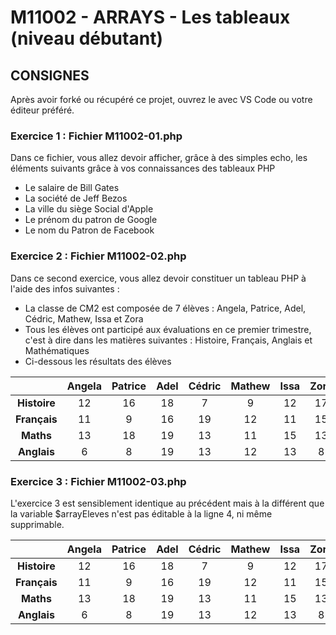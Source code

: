 # M11002 - ARRAYS - Les tableaux (niveau débutant)

## CONSIGNES

Après avoir forké ou récupéré ce projet, ouvrez le avec VS Code ou votre éditeur préféré.

### Exercice 1 : Fichier M11002-01.php

Dans ce fichier, vous allez devoir afficher, grâce à des simples echo, les éléments suivants grâce à vos connaissances des tableaux PHP

- Le salaire de Bill Gates
- La société de Jeff Bezos
- La ville du siège Social d'Apple
- Le prénom du patron de Google
- Le nom du Patron de Facebook

### Exercice 2 : Fichier M11002-02.php

Dans ce second exercice, vous allez devoir constituer un tableau PHP à l'aide des infos suivantes :

- La classe de CM2 est composée de 7 élèves : Angela, Patrice, Adel, Cédric, Mathew, Issa et Zora
- Tous les élèves ont participé aux évaluations en ce premier trimestre, c'est à dire dans les matières suivantes : Histoire, Français, Anglais et Mathématiques
- Ci-dessous les résultats des élèves

|              | Angela | Patrice | Adel | Cédric | Mathew | Issa | Zora |
| :----------: | :----: | :-----: | :--: | :----: | :----: | :--: | :--: |
| **Histoire** |   12   |   16    |  18  |   7    |   9    |  12  |  17  |
| **Français** |   11   |    9    |  16  |   19   |   12   |  11  |  15  |
|  **Maths**   |   13   |   18    |  19  |   13   |   11   |  15  |  13  |
| **Anglais**  |   6    |    8    |  19  |   13   |   12   |  13  |  8   |

### Exercice 3 : Fichier M11002-03.php

L'exercice 3 est sensiblement identique au précédent mais à la différent que la variable $arrayEleves n'est pas éditable à la ligne 4, ni même supprimable.

|              | Angela | Patrice | Adel | Cédric | Mathew | Issa | Zora |
| :----------: | :----: | :-----: | :--: | :----: | :----: | :--: | :--: |
| **Histoire** |   12   |   16    |  18  |   7    |   9    |  12  |  17  |
| **Français** |   11   |    9    |  16  |   19   |   12   |  11  |  15  |
|  **Maths**   |   13   |   18    |  19  |   13   |   11   |  15  |  13  |
| **Anglais**  |   6    |    8    |  19  |   13   |   12   |  13  |  8   |
